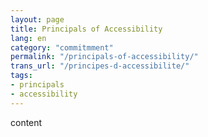 ```yaml
---
layout: page
title: Principals of Accessibility
lang: en
category: "commitmment"
permalink: "/principals-of-accessibility/"
trans_url: "/principes-d-accessibilite/"
tags:
- principals
- accessibility
---
```


content